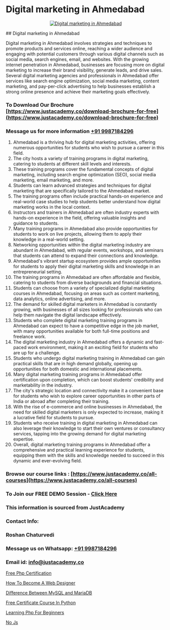 # Digital marketing in Ahmedabad

<p align="center">
  <a href="https://justacademy.co/course-detail/digital-marketing">
    <img src="https://justacademy.co/storage2/course_image/1676636720_course_image.webp" alt="Digital marketing in Ahmedabad">
  </a>
</p>
## Digital marketing in Ahmedabad

Digital marketing in Ahmedabad involves strategies and techniques to promote products and services online, reaching a wider audience and engaging with potential customers through various digital channels such as social media, search engines, email, and websites. With the growing internet penetration in Ahmedabad, businesses are focusing more on digital marketing to increase their brand visibility, generate leads, and drive sales. Several digital marketing agencies and professionals in Ahmedabad offer services like search engine optimization, social media marketing, content marketing, and pay-per-click advertising to help businesses establish a strong online presence and achieve their marketing goals effectively.
### To Download Our Brochure [https://www.justacademy.co/download-brochure-for-free](https://www.justacademy.co/download-brochure-for-free)
### Message us for more information [+91 9987184296](https://api.whatsapp.com/send?phone=919987184296)
1) Ahmedabad is a thriving hub for digital marketing activities, offering numerous opportunities for students who wish to pursue a career in this field.
2) The city hosts a variety of training programs in digital marketing, catering to students at different skill levels and interests.
3) These training programs cover the fundamental concepts of digital marketing, including search engine optimization (SEO), social media marketing, email marketing, and more.
4) Students can learn advanced strategies and techniques for digital marketing that are specifically tailored to the Ahmedabad market.
5) The training programs often include practical hands-on experience and real-world case studies to help students better understand how digital marketing works in the local context.
6) Instructors and trainers in Ahmedabad are often industry experts with hands-on experience in the field, offering valuable insights and guidance to students.
7) Many training programs in Ahmedabad also provide opportunities for students to work on live projects, allowing them to apply their knowledge in a real-world setting.
8) Networking opportunities within the digital marketing industry are abundant in Ahmedabad, with regular events, workshops, and seminars that students can attend to expand their connections and knowledge.
9) Ahmedabad's vibrant startup ecosystem provides ample opportunities for students to apply their digital marketing skills and knowledge in an entrepreneurial setting.
10) The training programs in Ahmedabad are often affordable and flexible, catering to students from diverse backgrounds and financial situations.
11) Students can choose from a variety of specialized digital marketing courses in Ahmedabad, focusing on areas such as content marketing, data analytics, online advertising, and more.
12) The demand for skilled digital marketers in Ahmedabad is constantly growing, with businesses of all sizes looking for professionals who can help them navigate the digital landscape effectively.
13) Students who complete digital marketing training programs in Ahmedabad can expect to have a competitive edge in the job market, with many opportunities available for both full-time positions and freelance work.
14) The digital marketing industry in Ahmedabad offers a dynamic and fast-paced work environment, making it an exciting field for students who are up for a challenge.
15) Students who undergo digital marketing training in Ahmedabad can gain practical skills that are in high demand globally, opening up opportunities for both domestic and international placements.
16) Many digital marketing training programs in Ahmedabad offer certification upon completion, which can boost students' credibility and marketability in the industry.
17) The city's strategic location and connectivity make it a convenient base for students who wish to explore career opportunities in other parts of India or abroad after completing their training.
18) With the rise of e-commerce and online businesses in Ahmedabad, the need for skilled digital marketers is only expected to increase, making it a lucrative field for students to pursue.
19) Students who receive training in digital marketing in Ahmedabad can also leverage their knowledge to start their own ventures or consultancy services, tapping into the growing demand for digital marketing expertise.
20) Overall, digital marketing training programs in Ahmedabad offer a comprehensive and practical learning experience for students, equipping them with the skills and knowledge needed to succeed in this dynamic and ever-evolving field.

### Browse our course links : [https://www.justacademy.co/all-courses](https://www.justacademy.co/all-courses) 
### To Join our FREE DEMO Session - [Click Here](https://www.justacademy.co/register-for-course-demo)


### This information is sourced from JustAcademy
### Contact Info:
### Roshan Chaturvedi
### Message us on Whatsapp: [+91 9987184296](https://api.whatsapp.com/send?phone=919987184296)
### Email id: [info@justacademy.co](mailto:info@justacademy.co)
                
[Free Php Certification](https://www.linkedin.com/pulse/free-php-certification-justacademy-jaipur-r5dte?trackingId=TWLN%2FjRVjnFD3rkkGtGHBQ%3D%3D&lipi=urn%3Ali%3Apage%3Ad_flagship3_company_admin%3B6gVpALX0TnilEAnvQeHuDw%3D%3D)

[How To Become A Web Designer](https://www.linkedin.com/pulse/how-become-web-designer-justacademy-manchester-svkxf?trackingId=er%2BAdmxSA%2FET406RCtONaQ%3D%3D&lipi=urn%3Ali%3Apage%3Ad_flagship3_company_admin%3BkfEqcIulRv%2Bk695n7CpVww%3D%3D)

[Difference Between MySQL and MariaDB](https://medium.com/@kamblerajas684/difference-between-mysql-and-mariadb-dc8d6c680f7e)

[Free Certificate Course In Python](https://medium.com/@mahi3106/free-certificate-course-in-python-ce019d581907)

[Learning Php For Beginners](https://justacademyin.github.io/justacademy/learning-php-for-beginners)

[No Js](https://justacademyin.github.io/justacademy/no-js)

